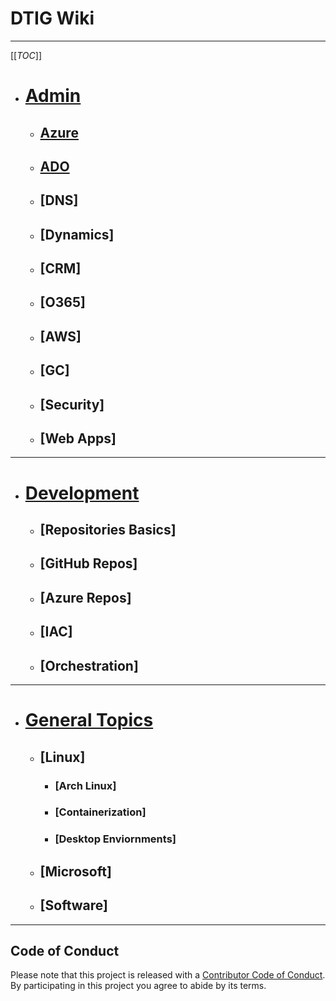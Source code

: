 # DTIG Wiki

---

[[_TOC_]]

- # [Admin](dtig-wiki/Admin/Admin.md)
  - ## [Azure](dtig-wiki/Admin/Azure/Azure.md)
  - ## [ADO](dtig-wiki/Admin/DevOps)
  - ## [DNS]
  - ## [Dynamics]
  - ## [CRM]
  - ## [O365]
  - ## [AWS]
  - ## [GC]
  - ## [Security]
  - ## [Web Apps]

---

- # [Development](dtig-wiki/Development/Development.md)
  - ## [Repositories Basics]
  - ## [GitHub Repos]
  - ## [Azure Repos]
  - ## [IAC]
  - ## [Orchestration]

---

- # [General Topics](dtig-wiki/General-Topics/)
  - ## [Linux]
    - ### [Arch Linux]
    - ### [Containerization]
    - ### [Desktop Enviornments]
  - ## [Microsoft]
  - ## [Software]

---

## Code of Conduct

Please note that this project is released with a [Contributor Code of Conduct](/CODE-OF-CONDUCT). By participating in this project you agree to abide by its terms.
